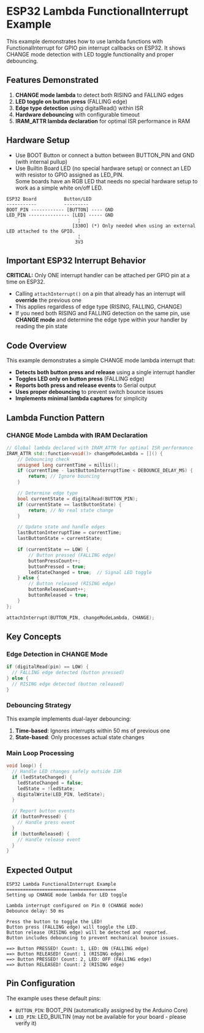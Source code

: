 # ESP32 Lambda FunctionalInterrupt Example

This example demonstrates how to use lambda functions with FunctionalInterrupt for GPIO pin interrupt callbacks on ESP32. It shows CHANGE mode detection with LED toggle functionality and proper debouncing.

## Features Demonstrated

1. **CHANGE mode lambda** to detect both RISING and FALLING edges
2. **LED toggle on button press** (FALLING edge)
3. **Edge type detection** using digitalRead() within ISR
4. **Hardware debouncing** with configurable timeout
5. **IRAM_ATTR lambda declaration** for optimal ISR performance in RAM

## Hardware Setup

- Use BOOT Button or connect a button between BUTTON_PIN and GND (with internal pullup)
- Use Builtin Board LED (no special hardware setup) or connect an LED with resistor to GPIO assigned as LED_PIN.\
  Some boards have an RGB LED that needs no special hardware setup to work as a simple white on/off LED.

```
ESP32 Board          Button/LED
-----------          ---------
BOOT_PIN ------------ [BUTTON] ---- GND
LED_PIN --------------- [LED] ----- GND
                          ¦
                        [330O] (*) Only needed when using an external LED attached to the GPIO.
                          ¦
                         3V3
```

## Important ESP32 Interrupt Behavior

**CRITICAL:** Only ONE interrupt handler can be attached per GPIO pin at a time on ESP32.

- Calling `attachInterrupt()` on a pin that already has an interrupt will **override** the previous one
- This applies regardless of edge type (RISING, FALLING, CHANGE)
- If you need both RISING and FALLING detection on the same pin, use **CHANGE mode** and determine the edge type within your handler by reading the pin state

## Code Overview

This example demonstrates a simple CHANGE mode lambda interrupt that:

- **Detects both button press and release** using a single interrupt handler
- **Toggles LED only on button press** (FALLING edge)
- **Reports both press and release events** to Serial output
- **Uses proper debouncing** to prevent switch bounce issues
- **Implements minimal lambda captures** for simplicity

## Lambda Function Pattern

### CHANGE Mode Lambda with IRAM Declaration
```cpp
// Global lambda declared with IRAM_ATTR for optimal ISR performance
IRAM_ATTR std::function<void()> changeModeLambda = []() {
    // Debouncing check
    unsigned long currentTime = millis();
    if (currentTime - lastButtonInterruptTime < DEBOUNCE_DELAY_MS) {
        return; // Ignore bouncing
    }

    // Determine edge type
    bool currentState = digitalRead(BUTTON_PIN);
    if (currentState == lastButtonState) {
        return; // No real state change
    }

    // Update state and handle edges
    lastButtonInterruptTime = currentTime;
    lastButtonState = currentState;

    if (currentState == LOW) {
        // Button pressed (FALLING edge)
        buttonPressCount++;
        buttonPressed = true;
        ledStateChanged = true;  // Signal LED toggle
    } else {
        // Button released (RISING edge)  
        buttonReleaseCount++;
        buttonReleased = true;
    }
};

attachInterrupt(BUTTON_PIN, changeModeLambda, CHANGE);
```

## Key Concepts

### Edge Detection in CHANGE Mode
```cpp
if (digitalRead(pin) == LOW) {
  // FALLING edge detected (button pressed)
} else {
  // RISING edge detected (button released)
}
```

### Debouncing Strategy
This example implements dual-layer debouncing:
1. **Time-based**: Ignores interrupts within 50 ms of previous one
2. **State-based**: Only processes actual state changes

### Main Loop Processing
```cpp
void loop() {
  // Handle LED changes safely outside ISR
  if (ledStateChanged) {
    ledStateChanged = false;
    ledState = !ledState;
    digitalWrite(LED_PIN, ledState);
  }

  // Report button events
  if (buttonPressed) {
    // Handle press event
  }
  if (buttonReleased) {
    // Handle release event  
  }
}
```

## Expected Output

```
ESP32 Lambda FunctionalInterrupt Example
========================================
Setting up CHANGE mode lambda for LED toggle

Lambda interrupt configured on Pin 0 (CHANGE mode)
Debounce delay: 50 ms

Press the button to toggle the LED!
Button press (FALLING edge) will toggle the LED.
Button release (RISING edge) will be detected and reported.
Button includes debouncing to prevent mechanical bounce issues.

==> Button PRESSED! Count: 1, LED: ON (FALLING edge)
==> Button RELEASED! Count: 1 (RISING edge)
==> Button PRESSED! Count: 2, LED: OFF (FALLING edge)
==> Button RELEASED! Count: 2 (RISING edge)
```

## Pin Configuration

The example uses these default pins:

- `BUTTON_PIN`: BOOT_PIN (automatically assigned by the Arduino Core)
- `LED_PIN`: LED_BUILTIN (may not be available for your board - please verify it)
